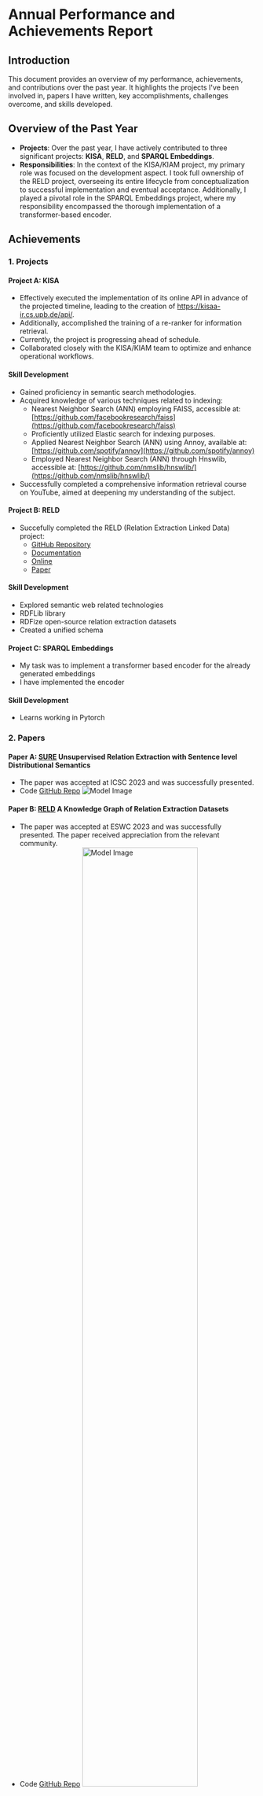 
# Annual Performance and Achievements Report

## Introduction

This document provides an overview of my performance, achievements, and contributions over the past year. It highlights the projects I've been involved in, papers I have written, key accomplishments, challenges overcome, and skills developed.

## Overview of the Past Year

- **Projects**: Over the past year, I have actively contributed to three significant projects: **KISA**, **RELD**, and **SPARQL Embeddings**.
- **Responsibilities**: In the context of the KISA/KIAM project, my primary role was focused on the development aspect. I took full ownership of the RELD project, overseeing its entire lifecycle from conceptualization to successful implementation and eventual acceptance. Additionally, I played a pivotal role in the SPARQL Embeddings project, where my responsibility encompassed the thorough implementation of a transformer-based encoder.

## Achievements

### 1. Projects

#### Project A: KISA

- Effectively executed the implementation of its online API in advance of the projected timeline, leading to the creation of https://kisaa-ir.cs.upb.de/api/.
- Additionally, accomplished the training of a re-ranker for information retrieval.
- Currently, the project is progressing ahead of schedule.
- Collaborated closely with the KISA/KIAM team to optimize and enhance operational workflows.

#### Skill Development

- Gained proficiency in semantic search methodologies.
- Acquired knowledge of various techniques related to indexing:
    - Nearest Neighbor Search (ANN) employing FAISS, accessible at:  [https://github.com/facebookresearch/faiss](https://github.com/facebookresearch/faiss)
    - Proficiently utilized Elastic search for indexing purposes.
    - Applied Nearest Neighbor Search (ANN) using Annoy, available at: [https://github.com/spotify/annoy](https://github.com/spotify/annoy)
    - Employed Nearest Neighbor Search (ANN) through Hnswlib, accessible at: [https://github.com/nmslib/hnswlib/](https://github.com/nmslib/hnswlib/)
- Successfully completed a comprehensive information retrieval course on YouTube, aimed at deepening my understanding of the subject.
#### Project B: RELD
- Succefully completed the RELD (Relation Extraction Linked Data) project:
    - [GitHub Repository](https://github.com/dice-group/RELD)
    - [Documentation](https://manzoorali29.github.io/index.htm)
    - [Online](http://reld.cs.upb.de:8890/sparql)
    - [Paper](https://papers.dice-research.org/2023/RELD/public.pdf)
#### Skill Development
- Explored semantic web related technologies
- RDFLib library
- RDFize open-source relation extraction datasets
- Created a unified schema

#### Project C: SPARQL Embeddings
- My task was to implement a transformer based encoder for the already generated embeddings
- I have implemented the encoder
#### Skill Development
- Learns working in Pytorch

### 2. Papers
#### Paper A: [SURE](https://papers.dice-research.org/2022/ICSC_SURE/public.pdf) Unsupervised Relation Extraction with Sentence level Distributional Semantics
- The paper was accepted at ICSC 2023 and was successfully presented.
- Code [GitHub Repo](https://github.com/manzoorali29/SURE)
  ![Model Image](Example.png)

#### Paper B: [RELD](https://papers.dice-research.org/2023/RELD/public.pdf) A Knowledge Graph of Relation Extraction Datasets
- The paper was accepted at ESWC 2023 and was successfully presented. The paper received appreciation from the relevant community.
- Code [GitHub Repo](https://github.com/dice-group/RELD) 
  <img src="22.11.22.png" alt="Model Image" width="70%" height="70%">


### 3. Conferences:
- This year I attended two international conferences:
    - [IEEE International Conference on SEMANTIC COMPUTING](https://semanticcomputing.wixsite.com/icsc2023) (February 1-3, 2023, California, USA) (Online)
    - [Extended Semantic Web Conference](https://2023.eswc-conferences.org/) (May 27- June 1 2023, Crete Greece) (Onsite) 


## Ongoing Projects and Papers:

#### A: KISA
- Facilitating the group in research tasks.
- Ensuring the continuous implementation.

#### B: COT Text to SPARQL Generation
- Implementing the proposed approach.
- Providing assistance in the writing process.
- Target Conference: ESWC 2024.

#### C: LLM-based Bootstrapping for Relation Extraction
- Successfully executing the implementation.
- Contributing to the writing process.

#### D: Revisiting Multi-lingual Relation Extraction
- Carrying out the implementation.
- Contributing to the writing efforts.

## Collaborations

- Collaborated with different members in different projects and papers:
    - KISA:
        - [Daniel Vollmers](https://dice-research.org/DanielVollmers)
        - [Dr. Diego Moussallem](https://dice-research.org/DiegoMoussallem)
    - RELD:
        - [Dr. rer. nat. Muhammad Saleem](https://dice-research.org/MuhammadSaleem)
        - [Dr. rer. nat. Mohamed Ahmed Sherif](https://dice-research.org/MohamedAhmedSherif)
        - [Dr. Diego Moussallem](https://dice-research.org/DiegoMoussallem)
        - [Prof. Dr. Axel-Cyrille Ngonga Ngomo](https://dice-research.org/AxelCyrilleNgongaNgomo)
    - SURE:
        -   [Dr. rer. nat. Muhammad Saleem](https://dice-research.org/MuhammadSaleem)
        -   [Prof. Dr. Axel-Cyrille Ngonga Ngomo](https://dice-research.org/AxelCyrilleNgongaNgomo)
- Current Collaboration:
    - COT text to SPARQL Generation:
        - [Hamada Zahera](https://dice-research.org/HamadaMZahera)
        - [Dr. rer. nat. Mohamed Ahmed Sherif](https://dice-research.org/MohamedAhmedSherif)
        - [Dr. Diego Moussallem](https://dice-research.org/DiegoMoussallem)

## Social Media
<img src="social.jpg" alt="Model Image">

## Feedback and Improvements

- Received positive feedback from colleagues.
- Looking forward to your thoughts: ___________________________________________________________________________________________________________________________________________________________________

## Conclusion
As I anticipate the future, I am steadfast in my commitment to persistently contribute positively to [DICE](https://dice-research.org/) and to consistently enhance my performance.

**Note:** I have refrained from detailing my personal accomplishments and acquired skills, including certificates and German language courses.

Thank you for your support and guidance.

Sincerely,
[Manzoor Ali](https://dice-research.org/ManzoorAli)
